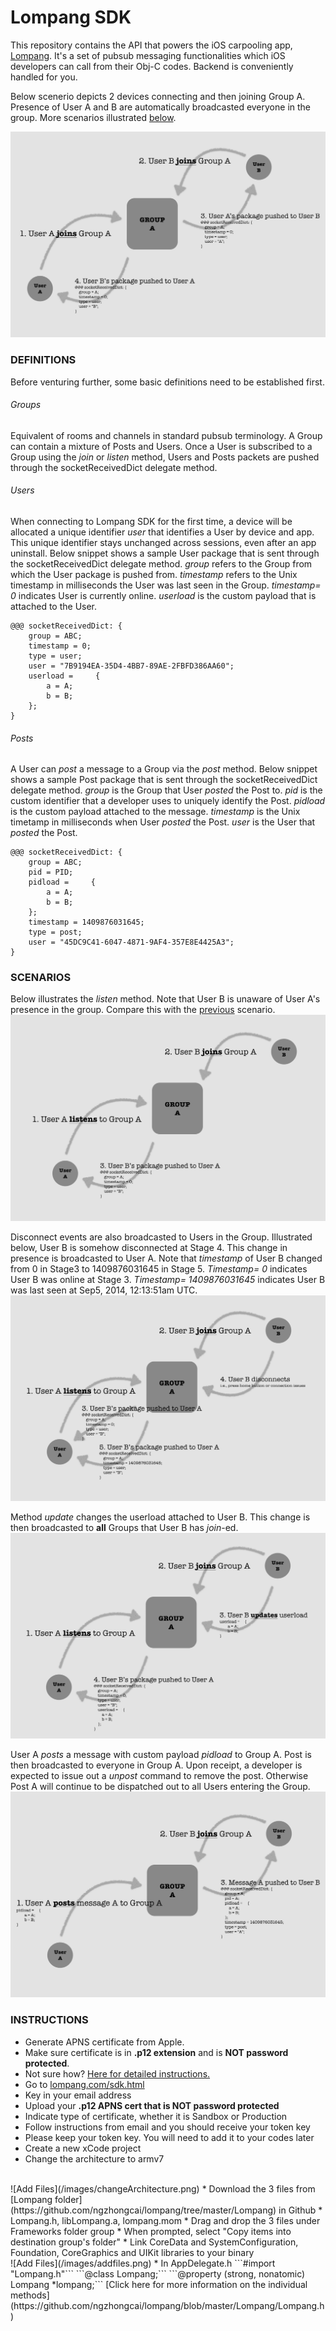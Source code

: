 Lompang SDK
===========

This repository contains the API that powers the iOS carpooling app, [Lompang](http://appstore.com/lompang). It's a set of pubsub messaging functionalities which iOS developers can call from their Obj-C codes. Backend is conveniently handled for you.

<a name="previousscenario"></a> Below scenerio depicts 2 devices connecting and then joining Group A. Presence of User A and B are automatically broadcasted everyone in the group. More scenarios illustrated [below](#morescenarios).

![Join](/images/1.png)

### DEFINITIONS
Before venturing further, some basic definitions need to be established first. 

###### Groups
Equivalent of rooms and channels in standard pubsub terminology. A Group can contain a mixture of Posts and Users. Once a User is subscribed to a Group using the _join_ or _listen_ method, Users and Posts packets are pushed through the socketReceivedDict delegate method.

###### Users
When connecting to Lompang SDK for the first time, a device will be allocated a unique identifier _user_ that identifies a User by device and app. This unique identifier stays unchanged across sessions, even after an app uninstall. Below snippet shows a sample User package that is sent through the socketReceivedDict delegate method. _group_ refers to the Group from which the User package is pushed from. _timestamp_ refers to the Unix timestamp in milliseconds the User was last seen in the Group. _timestamp= 0_ indicates User is currently online. _userload_ is the custom payload that is attached to the User.

```
@@@ socketReceivedDict: {
    group = ABC;
    timestamp = 0;
    type = user;
    user = "7B9194EA-35D4-4BB7-89AE-2FBFD386AA60";
    userload =     {
        a = A;
        b = B;
    };
}
```

###### Posts
A User can _post_ a message to a Group via the _post_ method. Below snippet shows a sample Post package that is sent through the socketReceivedDict delegate method. _group_ is the Group that User _posted_ the Post to. _pid_ is the custom identifier that a developer uses to uniquely identify the Post. _pidload_ is the custom payload attached to the message. _timestamp_ is the Unix timetamp in milliseconds when User _posted_ the Post. _user_ is the User that _posted_ the Post.

```
@@@ socketReceivedDict: {
    group = ABC;
    pid = PID;
    pidload =     {
        a = A;
        b = B;
    };
    timestamp = 1409876031645;
    type = post;
    user = "45DC9C41-6047-4871-9AF4-357E8E4425A3";
}
```

### SCENARIOS <a name="morescenarios"></a>

Below illustrates the _listen_ method. Note that User B is unaware of User A's presence in the group. Compare this with the [previous](#previousscenario) scenario.
![Listen](/images/2.png)

Disconnect events are also broadcasted to Users in the Group. Illustrated below, User B is somehow disconnected at Stage 4. This change in presence is broadcasted to User A. Note that _timestamp_ of User B changed from 0 in Stage3 to 1409876031645 in Stage 5. _Timestamp= 0_ indicates User B was online at Stage 3. _Timestamp= 1409876031645_ indicates User B was last seen at Sep5, 2014, 12:13:51am UTC.
![Disconnect](/images/3.png)

Method _update_ changes the userload attached to User B. This change is then broadcasted to **all** Groups that User B has _join_-ed.
![Update](/images/4.png)

User A _posts_ a message with custom payload _pidload_ to Group A. Post is then broadcasted to everyone in Group A. Upon receipt, a developer is expected to issue out a _unpost_ command to remove the post. Otherwise Post A will continue to be dispatched out to all Users entering the Group.
![Post](/images/5.png)

### INSTRUCTIONS
* Generate APNS certificate from Apple.
 * Make sure certificate is in **.p12 extension** and is **NOT password protected**.
 * Not sure how? [Here for detailed instructions.](https://github.com/ngzhongcai/lompang/wiki/Generate-Certificates)
* Go to [lompang.com/sdk.html](http://lompang.com/sdk.html)
 * Key in your email address
 * Upload your **.p12 APNS cert that is NOT password protected**
 * Indicate type of certificate, whether it is Sandbox or Production
* Follow instructions from email and you should receive your token key
* Please keep your token key. You will need to add it to your codes later
* Create a new xCode project
* Change the architecture to armv7
<br/>
![Add Files](/images/changeArchitecture.png)
* Download the 3 files from [Lompang folder](https://github.com/ngzhongcai/lompang/tree/master/Lompang) in Github
 * Lompang.h, libLompang.a, lompang.mom
* Drag and drop the 3 files under Frameworks folder group
 * When prompted, select "Copy items into destination group's folder"  
* Link CoreData and SystemConfiguration, Foundation, CoreGraphics and UIKit libraries to your binary
<br/>
![Add Files](/images/addfiles.png)
* In AppDelegate.h
```#import "Lompang.h"```
```@class Lompang;```
```@property (strong, nonatomic) Lompang *lompang;```
[Click here for more information on the individual methods](https://github.com/ngzhongcai/lompang/blob/master/Lompang/Lompang.h)
